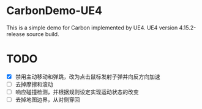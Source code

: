 # CarbonDemo-UE4
This is a simple demo for Carbon implemented by UE4. UE4 version 4.15.2-release source build.

# TODO
 - [x] 禁用主动移动和弹跳，改为点击鼠标发射子弹并向反方向加速
 - [ ] 去掉摩擦和滚动
 - [ ] 响应碰撞检测，并根据规则设定实现运动状态的改变
 - [ ] 去掉地图边界，从对侧穿回